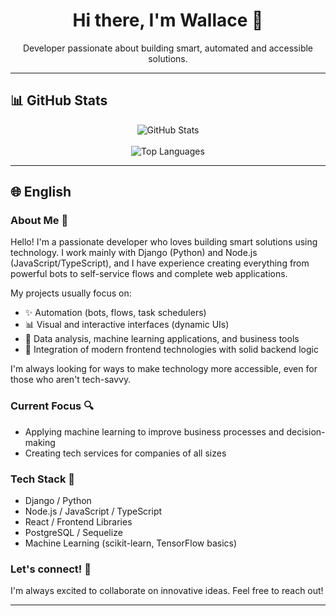 <h1 align="center">Hi there, I'm Wallace 👋</h1>
<p align="center">Developer passionate about building smart, automated and accessible solutions.</p>

---

## 📊 GitHub Stats

<p align="center">
  <img src="https://github-readme-stats.vercel.app/api?username=WallaceMuylaert&show_icons=true&theme=dracula&count_private=true&include_all_commits=true&custom_title=Wallace%20Muylaert%27s%20GitHub%20Stats" alt="GitHub Stats" />
  <br/>
<!--   <img src="https://github-readme-streak-stats.herokuapp.com/?user=WallaceMuylaert&theme=dracula" alt="GitHub Streak" /> -->
  <br/>
  <img src="https://github-readme-stats.vercel.app/api/top-langs/?username=WallaceMuylaert&layout=compact&theme=dracula" alt="Top Languages" />
</p>

---

## 🌐 English

### About Me 👋

Hello! I'm a passionate developer who loves building smart solutions using technology. I work mainly with Django (Python) and Node.js (JavaScript/TypeScript), and I have experience creating everything from powerful bots to self-service flows and complete web applications.

My projects usually focus on:
- ✨ Automation (bots, flows, task schedulers)
- 📊 Visual and interactive interfaces (dynamic UIs)
- 🧬 Data analysis, machine learning applications, and business tools
- 🚀 Integration of modern frontend technologies with solid backend logic

I'm always looking for ways to make technology more accessible, even for those who aren't tech-savvy.

### Current Focus 🔍
- Applying machine learning to improve business processes and decision-making
- Creating tech services for companies of all sizes

### Tech Stack 🔧
- Django / Python
- Node.js / JavaScript / TypeScript
- React / Frontend Libraries
- PostgreSQL / Sequelize
- Machine Learning (scikit-learn, TensorFlow basics)

### Let's connect! 💬
I'm always excited to collaborate on innovative ideas. Feel free to reach out!

---
